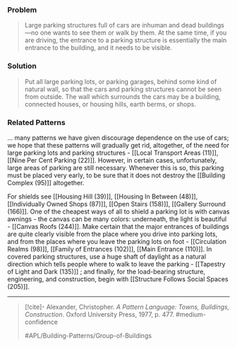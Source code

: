 ### Problem
>Large parking structures full of cars are inhuman and dead buildings—no one wants to see them or walk by them. At the same time, if you are driving, the entrance to a parking structure is essentially the main entrance to the building, and it needs to be visible.

### Solution
>Put all large parking lots, or parking garages, behind some kind of natural wall, so that the cars and parking structures cannot be seen from outside. The wall which surrounds the cars may be a building, connected houses, or housing hills, earth berms, or shops.

### Related Patterns
... many patterns we have given discourage dependence on the use of cars; we hope that these patterns will gradually get rid, altogether, of the need for large parking lots and parking structures - [[Local Transport Areas (11)]], [[Nine Per Cent Parking (22)]]. However, in certain cases, unfortunately, large areas of parking are still necessary. Whenever this is so, this parking must be placed very early, to be sure that it does not destroy the [[Building Complex (95)]] altogether.

For shields see [[Housing Hill (39)]], [[Housing In Between (48)]], [[Individually Owned Shops (87)]], [[Open Stairs (158)]], [[Gallery Surround (166)]]. One of the cheapest ways of all to shield a parking lot is with canvas awnings - the canvas can be many colors: underneath, the light is beautiful - [[Canvas Roofs (244)]]. Make certain that the major entrances of buildings are quite clearly visible from the place where you drive into parking lots, and from the places where you leave the parking lots on foot - [[Circulation Realms (98)]], [[Family of Entrances (102)]], [[Main Entrance (110)]]. In covered parking structures, use a huge shaft of daylight as a natural direction which tells people where to walk to leave the parking - [[Tapestry of Light and Dark (135)]] ; and finally, for the load-bearing structure, engineering, and construction, begin with [[Structure Follows Social Spaces (205)]].

---

> [!cite]- Alexander, Christopher. _A Pattern Language: Towns, Buildings, Construction_. Oxford University Press, 1977, p. 477.
> #medium-confidence
>
> #APL/Building-Patterns/Group-of-Buildings
